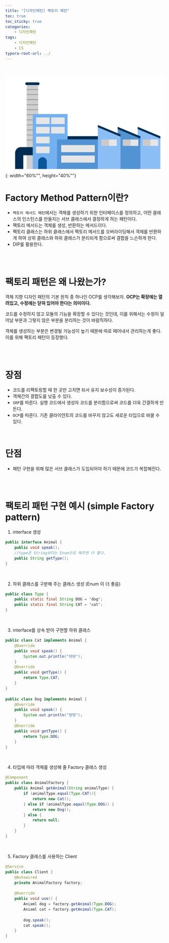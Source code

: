 ```yaml
---
title: "[디자인패턴] 팩토리 패턴"
toc: true
toc_sticky: true
categories: 
    - 디자인패턴
tags:
    - 디자인패턴
    - CS
typora-root-url: ../
---
```


<br>




![img1](/assets/images/11_1.png){: width="60%"", height="40%""} <br>

# **Factory Method Pattern이란?** 
* `팩토리 메서드 패턴`에서는 객체를 생성하기 위한 인터페이스를 정의하고, 어떤 클래스의 인스턴스를 만들지는 서브 클래스에서 결정하게 하는 패턴이다.
* 팩토리 메서드는 객체를 생성, 반환하는 메서드이다.
* 팩토리 클래스는 하위 클래스에서 팩토리 메서드를 오버라이딩해서 객체를 반환하게 하여 상위 클래스와 하위 클래스가 분리되게 함으로써 결합을 느슨하게 한다.
* DIP를 활용한다. 

<br>

<br>



# 팩토리 패턴은 왜 나왔는가? 
객체 지향 디자인 패턴의 기본 원칙 중 하나인 OCP를 생각해보자. **OCP는 확장에는 열려있고, 수정에는 닫혀 있어야 한다는 의미이다.** 

코드를 수정하지 않고 모듈의 기능을 확장할 수 있다는 것인데, 이를 위해서는 수정이 일어날 부분과 그렇지 않은 부분을 분리하는 것이 바람직하다.

객체를 생성하는 부분은 변경될 가능성이 높기 때문에 따로 떼어내서 관리하는게 좋다. 이를 위해 팩토리 패턴이 등장했다. 

<br>

<br>



# **장점** 
* 코드를 리펙토링할 때 한 곳만 고치면 되서 유지 보수성이 증가된다.
* 객체간의 결합도를 낮출 수 있다.
* `SRP`를 따른다. 실행 코드에서 생성자 코드를 분리함으로써 코드를 더욱 간결하게 만든다.
* `OCP`를 따른다. 기존 클라이언트의 코드를 바꾸지 않고도 새로운 타입으로 바꿀 수 있다.

<br>



# **단점** 
* 패턴 구현을 위해 많은 서브 클래스가 도입되어야 하기 때문에 코드가 복잡해진다. 

<br>

<br>



# **팩토리 패턴 구현 예시** (simple Factory pattern)

1. interface 생성

~~~java
public interface Animal {
    public void speak();
    //type은 String보다는 Enum으로 해주면 더 좋다.
    public String getType(); 
}
~~~

<br>



2. 하위 클래스를 구분해 주는 클래스 생성 (Enum 이 더 좋음)

~~~java
public class Type {
    public static final String DOG = 'dog';
    public static final String CAT = 'cat';
}
~~~

<br>



3. interface를 상속 받아 구현할 하위 클래스

~~~java
public class Cat implements Animal {
    @Override
    public void speak() {
        System.out.println("먀먀");
    }
    @Override
    public void getType() {
        return Type.CAT;
    }
}

public class Dog implements Animal {
    @Override
    public void speak() {
        System.out.println("멍멍");
    }
    @Override
    public void getType() {
        return Type.DOG;
    }
}
~~~

<br>



4. 타입에 따라 객체를 생성해 줄 Factory 클래스 생성

~~~java
@Component
public class AnimalFactory {
    public Animal getAnimal(String animalType) {
        if (animalType.equal(Type.CAT)){
            return new Cat();
        } else if (animalType.eqaul(Type.DOG)) {
            return new Dog();
        } else {
            return null;
        }
    }
}
~~~

<br>



5. Factory 클래스를 사용하는 Client

~~~java
@Service
public class Client {
    @Autowired
    private AnimalFactory factory;

    @Override
    public void use() {
        Aniaml dog = factory.getAnimal(Type.DOG);
        Aniaml cat = factory.getAnimal(Type.CAT);

        dog.speak();
        cat.speak();
    }
}
~~~



